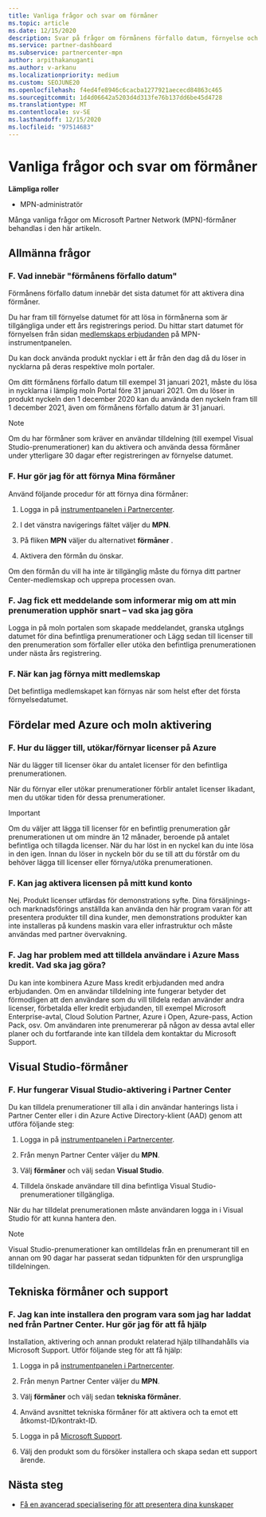 ```yaml
---
title: Vanliga frågor och svar om förmåner
ms.topic: article
ms.date: 12/15/2020
description: Svar på frågor om förmånens förfallo datum, förnyelse och aktivering av licenser för Azure, molnet, Visual Studio och tekniska och support förmåner
ms.service: partner-dashboard
ms.subservice: partnercenter-mpn
author: arpithakanuganti
ms.author: v-arkanu
ms.localizationpriority: medium
ms.custom: SEOJUNE20
ms.openlocfilehash: f4ed4fe8946c6cacba1277921aececd84863c465
ms.sourcegitcommit: 1d4d06642a5203d4d313fe76b137dd6be45d4728
ms.translationtype: MT
ms.contentlocale: sv-SE
ms.lasthandoff: 12/15/2020
ms.locfileid: "97514683"
---
```

# <a name="benefits-faq"></a>Vanliga frågor och svar om förmåner

**Lämpliga roller**

- MPN-administratör

Många vanliga frågor om Microsoft Partner Network (MPN)-förmåner behandlas i den här artikeln.


## <a name="general-questions"></a>Allmänna frågor

### <a name="q-what-does-benefit-expiry-date-mean"></a>F. Vad innebär "förmånens förfallo datum"

Förmånens förfallo datum innebär det sista datumet för att aktivera dina förmåner.

Du har fram till förnyelse datumet för att lösa in förmånerna som är tillgängliga under ett års registrerings period. Du hittar start datumet för förnyelsen från sidan [medlemskaps erbjudanden](https://partner.microsoft.com/dashboard/mpn/offers) på MPN-instrumentpanelen.

Du kan dock använda produkt nycklar i ett år från den dag då du löser in nycklarna på deras respektive moln portaler.

Om ditt förmånens förfallo datum till exempel 31 januari 2021, måste du lösa in nycklarna i lämplig moln Portal före 31 januari 2021. Om du löser in produkt nyckeln den 1 december 2020 kan du använda den nyckeln fram till 1 december 2021, även om förmånens förfallo datum är 31 januari.

>[!NOTE]
>Om du har förmåner som kräver en användar tilldelning (till exempel Visual Studio-prenumerationer) kan du aktivera och använda dessa förmåner under ytterligare 30 dagar efter registreringen av förnyelse datumet.

### <a name="q-how-do-i-renew-my-benefits"></a>F. Hur gör jag för att förnya Mina förmåner

Använd följande procedur för att förnya dina förmåner:

1. Logga in på [instrumentpanelen i Partnercenter](https://partner.microsoft.com/dashboard/).

2. I det vänstra navigerings fältet väljer du **MPN**.

3. På fliken **MPN** väljer du alternativet **förmåner** .

4. Aktivera den förmån du önskar.

Om den förmån du vill ha inte är tillgänglig måste du förnya ditt partner Center-medlemskap och upprepa processen ovan.

### <a name="q-i-received-a-notification-informing-me-that-my-subscription-is-expiring-soon---what-should-i-do"></a>F. Jag fick ett meddelande som informerar mig om att min prenumeration upphör snart – vad ska jag göra

Logga in på moln portalen som skapade meddelandet, granska utgångs datumet för dina befintliga prenumerationer och Lägg sedan till licenser till den prenumeration som förfaller eller utöka den befintliga prenumerationen under nästa års registrering.

### <a name="q-when-can-i-renew-my-membership"></a>F. När kan jag förnya mitt medlemskap

Det befintliga medlemskapet kan förnyas när som helst efter det första förnyelsedatumet.

## <a name="azure-and-cloud-activation-benefits"></a>Fördelar med Azure och moln aktivering

### <a name="q-how-does-adding-extendingrenewing-licenses-work-on-azure"></a>F. Hur du lägger till, utökar/förnyar licenser på Azure

När du lägger till licenser ökar du antalet licenser för den befintliga prenumerationen.

När du förnyar eller utökar prenumerationer förblir antalet licenser likadant, men du utökar tiden för dessa prenumerationer.

>[!IMPORTANT]
>Om du väljer att lägga till licenser för en befintlig prenumeration går prenumerationen ut om mindre än 12 månader, beroende på antalet befintliga och tillagda licenser. När du har löst in en nyckel kan du inte lösa in den igen. Innan du löser in nyckeln bör du se till att du förstår om du behöver lägga till licenser eller förnya/utöka prenumerationen.

### <a name="q-can-i-activate-the-license-on-my-customers-account"></a>F. Kan jag aktivera licensen på mitt kund konto

Nej. Produkt licenser utfärdas för demonstrations syfte. Dina försäljnings-och marknadsförings anställda kan använda den här program varan för att presentera produkter till dina kunder, men demonstrations produkter kan inte installeras på kundens maskin vara eller infrastruktur och måste användas med partner övervakning.

### <a name="q-im-having-trouble-assigning-users-in-azure-bulk-credit-what-should-i-do"></a>F. Jag har problem med att tilldela användare i Azure Mass kredit. Vad ska jag göra?

Du kan inte kombinera Azure Mass kredit erbjudanden med andra erbjudanden. Om en användar tilldelning inte fungerar betyder det förmodligen att den användare som du vill tilldela redan använder andra licenser, förbetalda eller kredit erbjudanden, till exempel Microsoft Enterprise-avtal, Cloud Solution Partner, Azure i Open, Azure-pass, Action Pack, osv. Om användaren inte prenumererar på någon av dessa avtal eller planer och du fortfarande inte kan tilldela dem kontaktar du Microsoft Support.

## <a name="visual-studio-benefits"></a>Visual Studio-förmåner

### <a name="q-how-does-visual-studio-activation-work-in-partner-center"></a>F. Hur fungerar Visual Studio-aktivering i Partner Center

Du kan tilldela prenumerationer till alla i din användar hanterings lista i Partner Center eller i din Azure Active Directory-klient (AAD) genom att utföra följande steg:

1. Logga in på [instrumentpanelen i Partnercenter](https://partner.microsoft.com/dashboard/).

2. Från menyn Partner Center väljer du **MPN**.

3. Välj **förmåner** och välj sedan **Visual Studio**.

4. Tilldela önskade användare till dina befintliga Visual Studio-prenumerationer tillgängliga.

När du har tilldelat prenumerationen måste användaren logga in i Visual Studio för att kunna hantera den.

>[!Note]
> Visual Studio-prenumerationer kan omtilldelas från en prenumerant till en annan om 90 dagar har passerat sedan tidpunkten för den ursprungliga tilldelningen.

## <a name="technical-benefits-and-support"></a>Tekniska förmåner och support

### <a name="q-i-cant-install-the-software-i-downloaded-from-partner-center-how-do-i-get-help"></a>F. Jag kan inte installera den program vara som jag har laddat ned från Partner Center. Hur gör jag för att få hjälp

Installation, aktivering och annan produkt relaterad hjälp tillhandahålls via Microsoft Support. Utför följande steg för att få hjälp:

1. Logga in på [instrumentpanelen i Partnercenter](https://partner.microsoft.com/dashboard/).

2. Från menyn Partner Center väljer du **MPN**.

3. Välj **förmåner** och välj sedan **tekniska förmåner**.

4. Använd avsnittet tekniska förmåner för att aktivera och ta emot ett åtkomst-ID/kontrakt-ID.

5. Logga in på [Microsoft Support](https://support.microsoft.com/supportforbusiness/productselection).

6. Välj den produkt som du försöker installera och skapa sedan ett support ärende.

## <a name="next-steps"></a>Nästa steg

- [Få en avancerad specialisering för att presentera dina kunskaper](advanced-specializations.md)